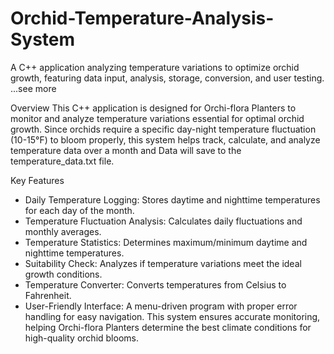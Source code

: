 # Orchid-Temperature-Analysis-System
A C++ application analyzing temperature variations to optimize orchid growth, featuring data input, analysis, storage, conversion, and user testing.
...see more

Overview
This C++ application is designed for Orchi-flora Planters to monitor and analyze temperature variations essential for optimal orchid growth. Since orchids require a specific day-night temperature fluctuation (10-15°F) to bloom properly, this system helps track, calculate, and analyze temperature data over a month and Data will save to the temperature_data.txt file.

Key Features
- Daily Temperature Logging: Stores daytime and nighttime temperatures for each day of the month.
- Temperature Fluctuation Analysis: Calculates daily fluctuations and monthly averages.
- Temperature Statistics: Determines maximum/minimum daytime and nighttime temperatures.
- Suitability Check: Analyzes if temperature variations meet the ideal growth conditions.
- Temperature Converter: Converts temperatures from Celsius to Fahrenheit.
- User-Friendly Interface: A menu-driven program with proper error handling for easy navigation.
This system ensures accurate monitoring, helping Orchi-flora Planters determine the best climate conditions for high-quality orchid blooms.
